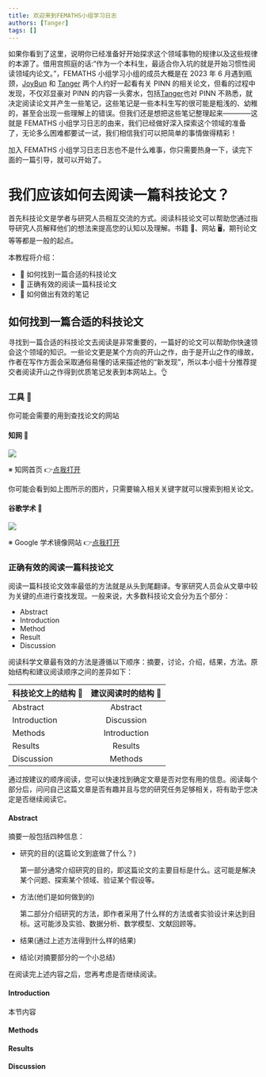 ```yaml
---
title: 欢迎来到FEMATHS小组学习日志
authors: [Tanger]
tags: []
---
```


如果你看到了这里，说明你已经准备好开始探求这个领域事物的规律以及这些规律的本源了。借用宫照庭的话:“作为一个本科生，最适合你入坑的就是开始习惯性阅读领域内论文。”，FEMATHS 小组学习小组的成员大概是在 2023 年 6 月遇到瓶颈，[JoyBun](https://github.com/JoyBun) 和 [Tanger](https://github.com/redhat123456) 两个人约好一起看有关 PINN 的相关论文，但看的过程中发现，不仅邓显豪对 PINN 的内容一头雾水，包括[Tanger](https://github.com/redhat123456)也对 PINN 不熟悉，就决定阅读论文并产生一些笔记，这些笔记是一些本科生写的很可能是粗浅的、幼稚的，甚至会出现一些理解上的错误。但我们还是想把这些笔记整理起来————这就是 FEMATHS 小组学习日志的由来，我们已经做好深入探索这个领域的准备了，无论多么困难都要试一试，我们相信我们可以把简单的事情做得精彩！

加入 FEMATHS 小组学习日志日志也不是什么难事，你只需要热身一下，读完下面的一篇引导，就可以开始了。

# 我们应该如何去阅读一篇科技论文？

首先科技论文是学者与研究人员相互交流的方式。阅读科技论文可以帮助您通过指导研究人员解释他们的想法来提高您的认知以及理解。书籍 📕、网站 🖥，期刊论文等等都是一般的起点。

本教程将介绍：

- 🌴 如何找到一篇合适的科技论文
- 🌵 正确有效的阅读一篇科技论文
- 🌾 如何做出有效的笔记

## 如何找到一篇合适的科技论文

寻找到一篇合适的科技论文去阅读是非常重要的，一篇好的论文可以帮助你快速领会这个领域的知识。一些论文更是某个方向的开山之作，由于是开山之作的缘故，作者在写作方面会采取通俗易懂的话来描述他的“新发现”，所以本小组十分推荐提交者阅读开山之作得到优质笔记发表到本网站上。👌

### 工具 🔨

你可能会需要的用到查找论文的网站

#### 知网 🍉

![](https://pic.imgdb.cn/item/6497f4991ddac507cc2a6c99.jpg)

※ 知网首页 👉[点我打开](https://www.cnki.net/)

你可能会看到如上图所示的图片，只需要输入相关关键字就可以搜索到相关论文。

#### 谷歌学术 🍊

![](https://pic.imgdb.cn/item/64996a5d1ddac507cc341f9d.jpg)

※ Google 学术镜像网站 👉[点我打开](https://ac.scmor.com/)

### 正确有效的阅读一篇科技论文

阅读一篇科技论文效率最低的方法就是从头到尾翻译。专家研究人员会从文章中较为关键的点进行查找发现。一般来说，大多数科技论文会分为五个部分：

- Abstract
- Introduction
- Method
- Result
- Discussion

阅读科学文章最有效的方法是遵循以下顺序：摘要，讨论，介绍，结果，方法。原始结构和建议阅读顺序之间的差异如下：

| 科技论文上的结构 🍑 | 建议阅读时的结构 🍒 |
| ------------------- | :-----------------: |
| Abstract            |      Abstract       |
| Introduction        |     Discussion      |
| Methods             |    Introduction     |
| Results             |       Results       |
| Discussion          |       Methods       |

通过按建议的顺序阅读，您可以快速找到确定文章是否对您有用的信息。阅读每个部分后，问问自己这篇文章是否有趣并且与您的研究任务足够相关，将有助于您决定是否继续阅读它。

#### Abstract

摘要一般包括四种信息：

- 研究的目的(这篇论文到底做了什么？)

  第一部分通常介绍研究的目的，即这篇论文的主要目标是什么。这可能是解决某个问题、探索某个领域、验证某个假设等。

- 方法(他们是如何做到的)

  第二部分介绍研究的方法，即作者采用了什么样的方法或者实验设计来达到目标。这可能涉及实验、数据分析、数学模型、文献回顾等。

- 结果(通过上述方法得到什么样的结果)

- 结论(对摘要部分的一个小总结)

在阅读完上述内容之后，您再考虑是否继续阅读。

#### Introduction

本节内容

#### Methods

#### Results

#### Discussion
